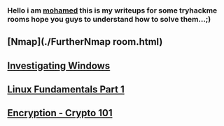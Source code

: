 ### Hello i am [mohamed](https://twitter.com/0xMohomiester) this is my writeups for some tryhackme rooms hope you guys to understand how to solve them...;)

## [Nmap](./FurtherNmap room.html)

## [Investigating Windows](./Windows.html)

## [Linux Fundamentals Part 1](./Linux.html)

## [Encryption - Crypto 101](./crypto101.html)

